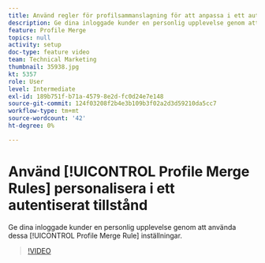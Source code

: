 ```yaml
---
title: Använd regler för profilsammanslagning för att anpassa i ett autentiserat tillstånd
description: Ge dina inloggade kunder en personlig upplevelse genom att använda de här inställningarna för profilkopplingsregel.
feature: Profile Merge
topics: null
activity: setup
doc-type: feature video
team: Technical Marketing
thumbnail: 35938.jpg
kt: 5357
role: User
level: Intermediate
exl-id: 189b751f-b71a-4579-8e2d-fc0d24e7e148
source-git-commit: 124f03208f2b4e3b109b3f02a2d3d59210da5cc7
workflow-type: tm+mt
source-wordcount: '42'
ht-degree: 0%

---
```


# Använd [!UICONTROL Profile Merge Rules] personalisera i ett autentiserat tillstånd

Ge dina inloggade kunder en personlig upplevelse genom att använda dessa [!UICONTROL Profile Merge Rule] inställningar.

>[!VIDEO](https://video.tv.adobe.com/v/35938/?quality=12&learn=on)
